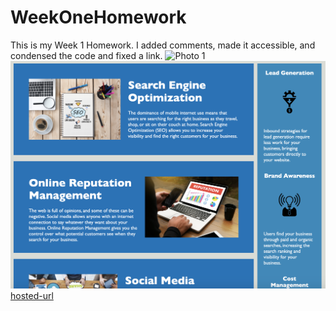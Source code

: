 # WeekOneHomework
This is my Week 1 Homework. I added comments, made it accessible, and condensed the code and fixed a link.
![Photo 1](./assets/images/Screenshot-Week-1-HW.png)
![Photo 2](./assets/images/Screenshot-Week-1-HW2.png)
[hosted-url](https://celestealexmoore.github.io/WeekOneHomework/)

